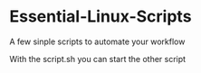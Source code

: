 # Essential-Linux-Scripts
A few sinple scripts to automate your workflow

With the script.sh you can start the other script
